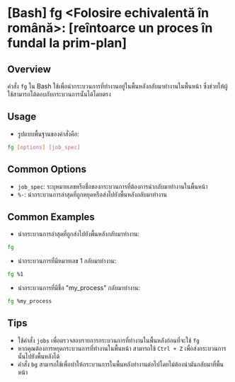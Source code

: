 # [Bash] fg <Folosire echivalentă în română>: [reîntoarce un proces în fundal la prim-plan]

## Overview
คำสั่ง `fg` ใน Bash ใช้เพื่อนำกระบวนการที่ทำงานอยู่ในพื้นหลังกลับมาทำงานในพื้นหน้า ซึ่งช่วยให้ผู้ใช้สามารถโต้ตอบกับกระบวนการนั้นได้โดยตรง

## Usage
- รูปแบบพื้นฐานของคำสั่งคือ:
```bash
fg [options] [job_spec]
```

## Common Options
- `job_spec`: ระบุหมายเลขหรือชื่อของกระบวนการที่ต้องการนำกลับมาทำงานในพื้นหน้า
- `%-`: นำกระบวนการล่าสุดที่ถูกหยุดหรือส่งไปยังพื้นหลังกลับมาทำงาน

## Common Examples
- นำกระบวนการล่าสุดที่ถูกส่งไปยังพื้นหลังกลับมาทำงาน:
```bash
fg
```
- นำกระบวนการที่มีหมายเลข 1 กลับมาทำงาน:
```bash
fg %1
```
- นำกระบวนการที่มีชื่อ "my_process" กลับมาทำงาน:
```bash
fg %my_process
```

## Tips
- ใช้คำสั่ง `jobs` เพื่อตรวจสอบรายการกระบวนการที่ทำงานในพื้นหลังก่อนที่จะใช้ `fg`
- หากคุณต้องการหยุดกระบวนการที่ทำงานในพื้นหน้า สามารถใช้ `Ctrl + Z` เพื่อส่งกระบวนการนั้นไปยังพื้นหลังได้
- คำสั่ง `bg` สามารถใช้เพื่อทำให้กระบวนการในพื้นหลังทำงานต่อไปโดยไม่ต้องนำมันกลับมาที่พื้นหน้า
